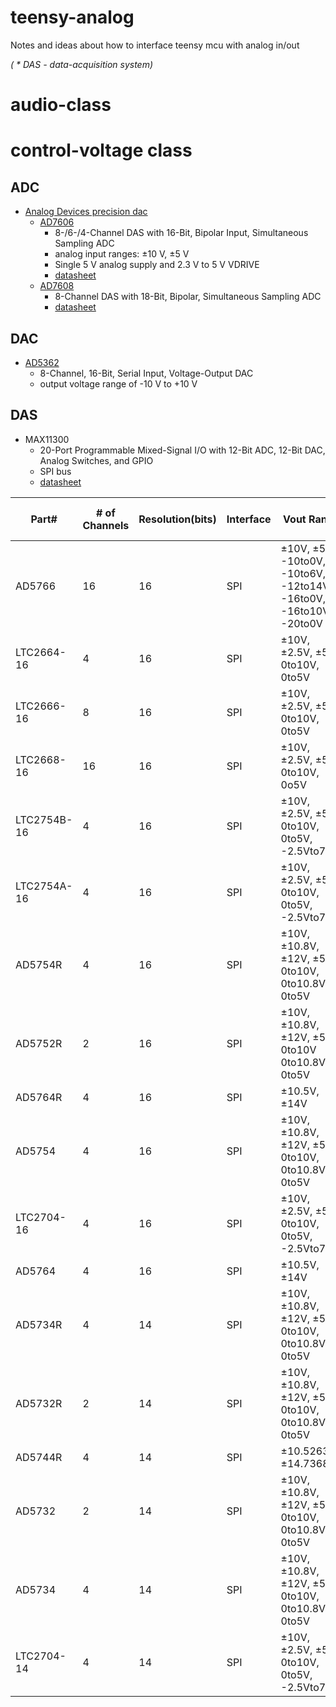 # teensy-analog
Notes and ideas about how to interface teensy mcu with analog in/out

*( * DAS - data-acquisition system)*

# audio-class 
# control-voltage class
## ADC
* [Analog Devices precision dac](https://www.analog.com/en/products/digital-to-analog-converters/standard-dac/precision-dac/bipolar-da-converters.html)
  * [AD7606](https://www.analog.com/en/products/ad7606-6.html) 
    * 8-/6-/4-Channel DAS with 16-Bit, Bipolar Input, Simultaneous Sampling ADC  
    * analog input ranges: ±10 V, ±5 V
    * Single 5 V analog supply and 2.3 V to 5 V VDRIVE
    * [datasheet](https://www.analog.com/media/en/technical-documentation/data-sheets/ad7606_7606-6_7606-4.pdf)
  * [AD7608](https://www.analog.com/en/products/ad7608.html)
    * 8-Channel DAS with 18-Bit, Bipolar, Simultaneous Sampling ADC
    * [datasheet](https://www.analog.com/en/products/ad7608.html)
## DAC
* [AD5362](https://www.analog.com/en/products/ad5362.html)
  * 8-Channel, 16-Bit, Serial Input, Voltage-Output DAC
  * output voltage range of -10 V to +10 V
  
## DAS
* MAX11300
  * 20-Port Programmable Mixed-Signal I/O with 12-Bit ADC, 12-Bit DAC, Analog Switches, and GPIO  
  * SPI bus
  * [datasheet](https://www.maximintegrated.com/en/products/analog/data-converters/analog-to-digital-converters/MAX11300.html)

|Part#|# of Channels|Resolution(bits)|Interface|Vout Range|DAC INL(max)(LSBs)|Settling Time(typ)(s p-p)|Power(typ)(W)|Price (1000+)($ US)|
|--- |--- |--- |--- |--- |--- |--- |--- |--- |
|AD5766|16|16|SPI|±10V, ±5V, -10to0V, -10to6V, -12to14V, -16to0V, -16to10V, -20to0V|16|16µ|-|$35.00 (AD5766BCBZ-RL7)|
|LTC2664-16|4|16|SPI|±10V, ±2.5V, ±5V, 0to10V, 0to5V|4|9µ|21m|$15.60 (LTC2664CUH-16#PBF)|
|LTC2666-16|8|16|SPI|±10V, ±2.5V, ±5V, 0to10V, 0to5V|4|4.5µ|37m|$21.75 (LTC2666CUH-16#PBF)|
|LTC2668-16|16|16|SPI|±10V, ±2.5V, ±5V, 0to10V, 0o5V|4|9µ|73m|$31.25 (LTC2668CUJ-16#PBF)|
|LTC2754B-16|4|16|SPI|±10V, ±2.5V, ±5V, 0to10V, 0to5V, -2.5Vto7.5V|1|2µ|1.5µ|$17.85 (LTC2754BCUKG-16#PBF)|
|LTC2754A-16|4|16|SPI|±10V, ±2.5V, ±5V, 0to10V, 0to5V, -2.5Vto7.5V|1|2µ|1.5µ|$19.70 (LTC2754ACUKG-16#PBF)|
|AD5754R|4|16|SPI|±10V, ±10.8V, ±12V, ±5V, 0to10V, 0to10.8V, 0to5V|16|7.5µ|310m|$13.34 (AD5754RBREZ)|
|AD5752R|2|16|SPI|±10V, ±10.8V, ±12V, ±5V, 0to10V 0to10.8V, 0to5V|16|7.5µ|190m|$9.22 (AD5752RBREZ)|
|AD5764R|4|16|SPI|±10.5V, ±14V|1|8µ|275m|$28.35 (AD5764RBSUZ)|
|AD5754|4|16|SPI|±10V, ±10.8V, ±12V, ±5V, 0to10V, 0to10.8V, 0to5V|16|7.5µ|310m|$10.35 (AD5754AREZ)|
|LTC2704-16|4|16|SPI|±10V, ±2.5V, ±5V, 0to10V, 0to5V, -2.5Vto7.5V|2|4µ|172.5m|$29.95 (LTC2704CGW-16#PBF)|
|AD5764|4|16|SPI|±10.5V, ±14V|1|8µ|381m|$23.33 (AD5764ASUZ)|
|AD5734R|4|14|SPI|±10V, ±10.8V, ±12V, ±5V, 0to10V, 0to10.8V, 0to5V|4|7.5µ|310m|$11.28 (AD5734RBREZ)|
|AD5732R|2|14|SPI|±10V, ±10.8V, ±12V, ±5V, 0to10V, 0to10.8V, 0to5V|4|7.5µ|190m|$7.73 (AD5732RBREZ)|
|AD5744R|4|14|SPI|±10.5263V, ±14.7368V|1|8µ|387m|$24.31 (AD5744RCSUZ)|
|AD5732|2|14|SPI|±10V, ±10.8V, ±12V, ±5V, 0to10V, 0to10.8V, 0to5V|4|7.5µ|190m|$5.67 (AD5732AREZ)|
|AD5734|4|14|SPI|±10V, ±10.8V, ±12V, ±5V, 0to10V, 0to10.8V, 0to5V|4|7.5µ|310m|$8.50 (AD5734AREZ)|
|LTC2704-14|4|14|SPI|±10V, ±2.5V, ±5V, 0to10V, 0to5V, -2.5Vto7.5V|1|3.5µ|172.5m|$24.95 (LTC2704CGW-14#PBF)
